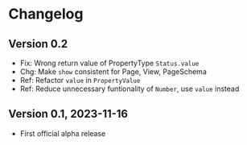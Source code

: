 # Changelog

## Version 0.2

- Fix: Wrong return value of PropertyType `Status.value`
- Chg: Make `show` consistent for Page, View, PageSchema
- Ref: Refactor `value` in `PropertyValue`
- Ref: Reduce unnecessary funtionality of `Number`, use `value` instead

## Version 0.1, 2023-11-16

- First official alpha release
